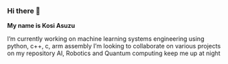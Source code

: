 ### Hi there 👋

**My name is Kosi Asuzu**

<!--
**asuzukosi/asuzukosi** is a ✨ _special_ ✨ repository because its `README.md` (this file) appears on your GitHub profile.

Here are some ideas to get you started:
-->
I’m currently working on machine learning systems engineering using python, c++, c, arm assembly
I’m looking to collaborate on various projects on my repository
AI, Robotics and Quantum computing keep me up at night

